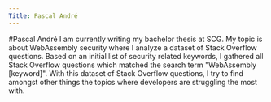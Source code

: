 ```yaml
---
Title: Pascal André
---
```

#Pascal André
I am currently writing my bachelor thesis at SCG. My topic is about WebAssembly security where I analyze a dataset of Stack Overflow questions.
Based on an initial list of security related keywords, I gathered all Stack Overflow questions which matched the search term "WebAssembly [keyword]".
With this dataset of Stack Overflow questions, I try to find amongst other things the topics where developers are struggling the most with.
